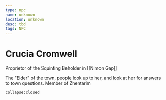 ```yaml
---
type: npc
name: unknown
location: unknown
desc: tbd
tags: NPC
---
```


# Crucia Cromwell

Proprietor of the Squinting Beholder in [[Nimon Gap]]

The "Elder" of the town, people look up to her, and look at her for answers to town questions.
Member of Zhentarim


```ad-ooc
collapse:closed
```
